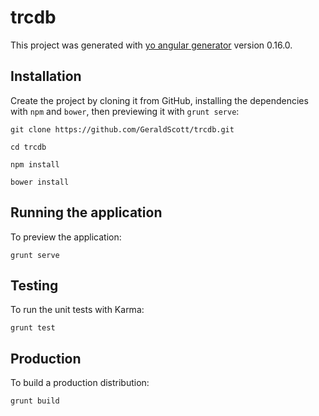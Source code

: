 # trcdb

This project was generated with [yo angular generator](https://github.com/yeoman/generator-angular)
version 0.16.0.

## Installation
Create the project by cloning it from GitHub, installing the dependencies with `npm` and `bower`, then previewing it with `grunt serve`:

`git clone https://github.com/GeraldScott/trcdb.git`

`cd trcdb`

`npm install`

`bower install`

## Running the application
To preview the application:

`grunt serve`

## Testing
To run the unit tests with Karma:

`grunt test`

## Production
To build a production distribution:

`grunt build`
